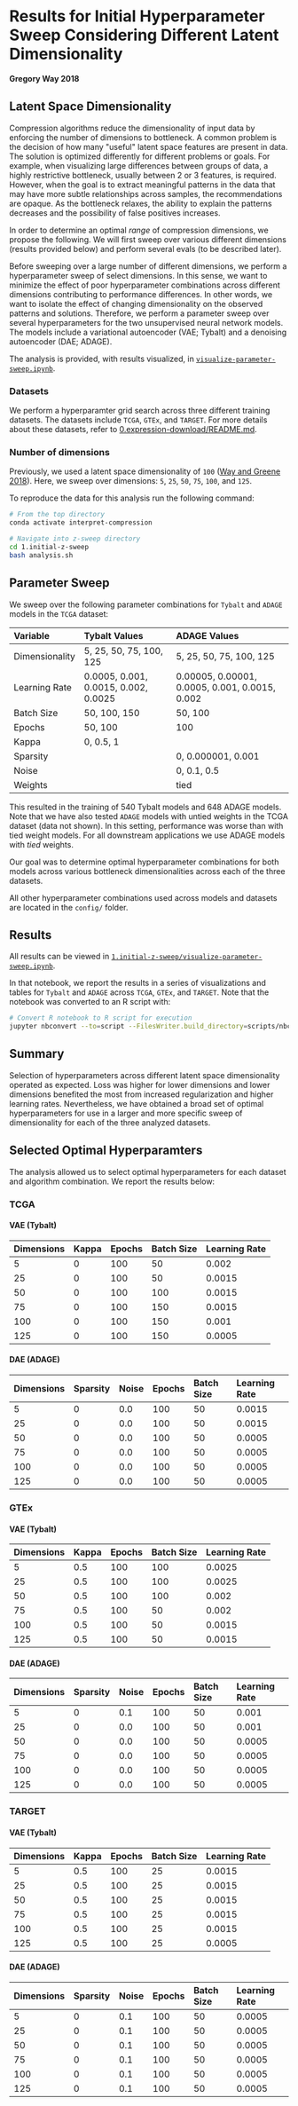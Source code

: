 # Results for Initial Hyperparameter Sweep Considering Different Latent Dimensionality

**Gregory Way 2018**

## Latent Space Dimensionality

Compression algorithms reduce the dimensionality of input data by enforcing the number of dimensions to bottleneck.
A common problem is the decision of how many "useful" latent space features are present in data.
The solution is optimized differently for different problems or goals.
For example, when visualizing large differences between groups of data, a highly restrictive bottleneck, usually between 2 or 3 features, is required.
However, when the goal is to extract meaningful patterns in the data that may have more subtle relationships across samples, the recommendations are opaque.
As the bottleneck relaxes, the ability to explain the patterns decreases and the possibility of false positives increases.

In order to determine an optimal _range_ of compression dimensions, we propose the following.
We will first sweep over various different dimensions (results provided below) and perform several evals (to be described later).

Before sweeping over a large number of different dimensions, we perform a hyperparameter sweep of select dimensions.
In this sense, we want to minimize the effect of poor hyperparameter combinations across different dimensions contributing to performance differences.
In other words, we want to isolate the effect of changing dimensionality on the observed patterns and solutions.
Therefore, we perform a parameter sweep over several hyperparameters for the two unsupervised neural network models.
The models include a variational autoencoder (VAE; Tybalt) and a denoising autoencoder (DAE; ADAGE).

The analysis is provided, with results visualized, in [`visualize-parameter-sweep.ipynb`](visualize-parameter-sweep.ipynb).

### Datasets

We perform a hyperparamter grid search across three different training datasets.
The datasets include `TCGA`, `GTEx`, and `TARGET`.
For more details about these datasets, refer to [0.expression-download/README.md](../0.expression-download/README.md).

### Number of dimensions

Previously, we used a latent space dimensionality of `100` ([Way and Greene 2018](https://doi.org/10.1142/9789813235533_0008)).
Here, we sweep over dimensions: `5`, `25`, `50`, `75`, `100`, and `125`.

To reproduce the data for this analysis run the following command:

```bash
# From the top directory
conda activate interpret-compression

# Navigate into z-sweep directory
cd 1.initial-z-sweep
bash analysis.sh
```

## Parameter Sweep

We sweep over the following parameter combinations for `Tybalt` and `ADAGE` models in the `TCGA` dataset:

| Variable | Tybalt Values | ADAGE Values |
| :------- | :------------ | :----------- |
| Dimensionality | 5, 25, 50, 75, 100, 125 | 5, 25, 50, 75, 100, 125 |
| Learning Rate | 0.0005, 0.001, 0.0015, 0.002, 0.0025 | 0.00005, 0.00001, 0.0005, 0.001, 0.0015, 0.002 |
| Batch Size | 50, 100, 150 | 50, 100 |
| Epochs | 50, 100 | 100 |
| Kappa | 0, 0.5, 1 | |
| Sparsity | | 0, 0.000001, 0.001 |
| Noise | | 0, 0.1, 0.5 |
| Weights | | tied |

This resulted in the training of 540 Tybalt models and 648 ADAGE models.
Note that we have also tested `ADAGE` models with untied weights in the TCGA dataset (data not shown).
In this setting, performance was worse than with tied weight models.
For all downstream applications we use ADAGE models with _tied_ weights.

Our goal was to determine optimal hyperparameter combinations for both models across various bottleneck dimensionalities across each of the three datasets.

All other hyperparameter combinations used across models and datasets are located in the `config/` folder.

## Results

All results can be viewed in [`1.initial-z-sweep/visualize-parameter-sweep.ipynb`](1.initial-z-sweep/visualize-parameter-sweep.ipynb).

In that notebook, we report the results in a series of visualizations and tables for `Tybalt` and `ADAGE` across `TCGA`, `GTEx`, and `TARGET`.
Note that the notebook was converted to an R script with:

```bash
# Convert R notebook to R script for execution
jupyter nbconvert --to=script --FilesWriter.build_directory=scripts/nbconverted visualize-parameter-sweep.ipynb
```

## Summary

Selection of hyperparameters across different latent space dimensionality operated as expected.
Loss was higher for lower dimensions and lower dimensions benefited the most from increased regularization and higher learning rates.
Nevertheless, we have obtained a broad set of optimal hyperparameters for use in a larger and more specific sweep of dimensionality for each of the three analyzed datasets.

## Selected Optimal Hyperparamters

The analysis allowed us to select optimal hyperparameters for each dataset and algorithm combination.
We report the results below:

### TCGA

#### VAE (Tybalt)

| Dimensions | Kappa | Epochs | Batch Size | Learning Rate |
| :--------- | :---- | :----- | :--------- | :------------ |
| 5 | 0 | 100 | 50 | 0.002 |
| 25 | 0 | 100 | 50 | 0.0015 |
| 50 | 0 | 100 | 100 | 0.0015 |
| 75 | 0 | 100 | 150  | 0.0015 |
| 100 | 0 | 100 | 150 | 0.001 |
| 125 | 0 | 100 | 150 | 0.0005 |

#### DAE (ADAGE)

| Dimensions | Sparsity | Noise | Epochs | Batch Size | Learning Rate |
| :--------- | :------- | :---- | :----- | :--------- | :------------ |
| 5 | 0 | 0.0 | 100 | 50 | 0.0015 |
| 25 | 0 | 0.0 | 100 | 50 | 0.0015 |
| 50 | 0 | 0.0 | 100 | 50 | 0.0005 |
| 75 | 0 | 0.0 | 100 | 50  | 0.0005 |
| 100 | 0 | 0.0 | 100 | 50 | 0.0005 |
| 125 | 0 | 0.0 | 100 | 50 | 0.0005 |

### GTEx

#### VAE (Tybalt)

| Dimensions | Kappa | Epochs | Batch Size | Learning Rate |
| :--------- | :---- | :----- | :--------- | :------------ |
| 5 | 0.5 | 100 | 100 | 0.0025 |
| 25 | 0.5 | 100 | 100 | 0.0025 |
| 50 | 0.5 | 100 | 100 | 0.002 |
| 75 | 0.5 | 100 | 50  | 0.002 |
| 100 | 0.5 | 100 | 50 | 0.0015 |
| 125 | 0.5 | 100 | 50 | 0.0015 |

#### DAE (ADAGE)

| Dimensions | Sparsity | Noise | Epochs | Batch Size | Learning Rate |
| :--------- | :------- | :---- | :----- | :--------- | :------------ |
| 5 | 0 | 0.1 | 100 | 50 | 0.001 |
| 25 | 0 | 0.0 | 100 | 50 | 0.001 |
| 50 | 0 | 0.0 | 100 | 50 | 0.0005 |
| 75 | 0 | 0.0 | 100 | 50  | 0.0005 |
| 100 | 0 | 0.0 | 100 | 50 | 0.0005 |
| 125 | 0 | 0.0 | 100 | 50 | 0.0005 |

### TARGET

#### VAE (Tybalt)

| Dimensions | Kappa | Epochs | Batch Size | Learning Rate |
| :--------- | :---- | :----- | :--------- | :------------ |
| 5 | 0.5 | 100 | 25 | 0.0015 |
| 25 | 0.5 | 100 | 25 | 0.0015 |
| 50 | 0.5 | 100 | 25 | 0.0015 |
| 75 | 0.5 | 100 | 25  | 0.0015 |
| 100 | 0.5 | 100 | 25 | 0.0015 |
| 125 | 0.5 | 100 | 25 | 0.0005 |

#### DAE (ADAGE)

| Dimensions | Sparsity | Noise | Epochs | Batch Size | Learning Rate |
| :--------- | :------- | :---- | :----- | :--------- | :------------ |
| 5 | 0 | 0.1 | 100 | 50 | 0.0005 |
| 25 | 0 | 0.1 | 100 | 50 | 0.0005 |
| 50 | 0 | 0.1 | 100 | 50 | 0.0005 |
| 75 | 0 | 0.1 | 100 | 50  | 0.0005 |
| 100 | 0 | 0.1 | 100 | 50 | 0.0005 |
| 125 | 0 | 0.1 | 100 | 50 | 0.0005 |
